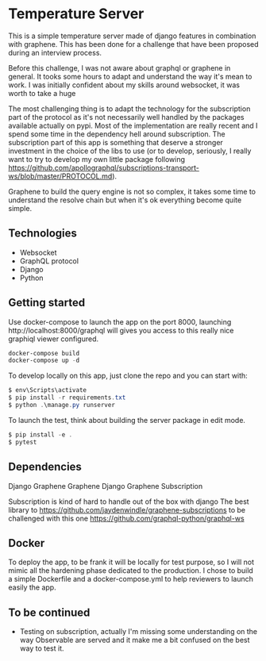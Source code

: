 # Temperature Server

This is a simple temperature server made of django features in combination with graphene. This has been done for a challenge that have been proposed during an interview process. 

Before this challenge, I was not aware about graphql or graphene in general. It tooks some hours to adapt and understand the way it's mean to work. I was initially confident about my skills around websocket, it was worth to take a huge 

The most challenging thing is to adapt the technology for the subscription part of the protocol as it's not necessarily well handled by the packages available actually on pypi. Most of the implementation are really recent and I spend some time in the dependency hell around subscription. The subscription part of this app is something that deserve a stronger investment in the choice of the libs to use (or to develop, seriously, I really want to try to develop my own little package following https://github.com/apollographql/subscriptions-transport-ws/blob/master/PROTOCOL.md).

Graphene to build the query engine is not so complex, it takes some time to understand the resolve chain but when it's ok everything become quite simple. 

## Technologies

- Websocket 
- GraphQL protocol
- Django
- Python 

## Getting started

Use docker-compose to launch the app on the port 8000, launching http://localhost:8000/graphql will gives you access to this really nice graphiql viewer configured. 

```powershell
docker-compose build
docker-compose up -d
```

To develop locally on this app, just clone the repo and you can start with:

```powershell
$ env\Scripts\activate
$ pip install -r requirements.txt
$ python .\manage.py runserver
```

To launch the test, think about building the server package in edit mode. 
```powershell
$ pip install -e .
$ pytest
```

## Dependencies 

Django
Graphene
Graphene Django
Graphene Subscription

Subscription is kind of hard to handle out of the box with django
The best library to  https://github.com/jaydenwindle/graphene-subscriptions to be challenged with this one https://github.com/graphql-python/graphql-ws 

## Docker 

To deploy the app, to be frank it will be locally for test purpose, so I will not mimic all the hardening phase dedicated to the production. 
I chose to build a simple Dockerfile and a docker-compose.yml to help reviewers to launch easily the app. 


## To be continued

- Testing on subscription, actually I'm missing some understanding on the way Observable are served and it make me a bit confused on the best way to test it. 